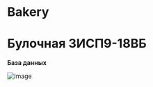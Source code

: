 # Bakery

<h1>Булочная 3ИСП9-18ВБ</h1>


<b> База данных </b>

![image](https://user-images.githubusercontent.com/56836526/216295207-e28e665e-637d-4ece-9833-3a7afe840b74.png)

